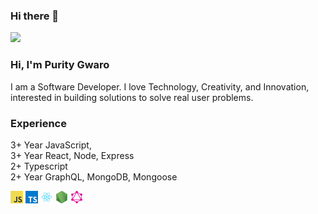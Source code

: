 ### Hi there 👋

<p align="left"><img src="https://user-images.githubusercontent.com/47056954/172793799-165cb433-28ad-4891-8c11-a16c999c7b32.jpg" width="80">
  
### Hi, I'm Purity Gwaro
I am a Software Developer. I love Technology, Creativity, and Innovation, interested in building solutions to solve real user problems. 

### Experience

3+ Year JavaScript, <br>
3+ Year React, Node, Express <br>
2+ Typescript <br>
2+ Year GraphQL, MongoDB, Mongoose <br>


<code><img height="20" src="https://raw.githubusercontent.com/github/explore/80688e429a7d4ef2fca1e82350fe8e3517d3494d/topics/javascript/javascript.png"></code>
<code><img height="20" src="https://raw.githubusercontent.com/github/explore/80688e429a7d4ef2fca1e82350fe8e3517d3494d/topics/typescript/typescript.png"></code>
<code><img height="20" src="https://raw.githubusercontent.com/github/explore/80688e429a7d4ef2fca1e82350fe8e3517d3494d/topics/react/react.png"></code>
<code><img height="20" src="https://raw.githubusercontent.com/github/explore/80688e429a7d4ef2fca1e82350fe8e3517d3494d/topics/nodejs/nodejs.png"></code>
<code><img height="20" src="https://raw.githubusercontent.com/github/explore/5c058a388828bb5fde0bcafd4bc867b5bb3f26f3/topics/graphql/graphql.png"></code>
